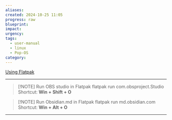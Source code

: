 ```yaml
---
aliases: 
created: 2024-10-25 11:05
progress: raw
blueprint: 
impact: 
urgency: 
tags:
  - user-manual
  - linux
  - Pop-OS
category:
---
```

[Using Flatpak](https://docs.flatpak.org/en/latest/using-flatpak.html)

---
> [!NOTE] Run OBS studio in Flatpak
> flatpak run com.obsproject.Studio
> Shortcut: **Win + Shift + O**


> [!NOTE] Run Obsidian.md in Flatpak
> flatpak run md.obsidian.com
> Shortcut: **Win + Alt + O**

---
